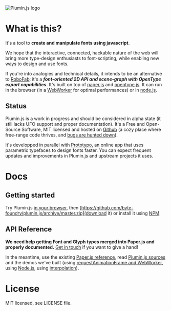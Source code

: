 ![Plumin.js logo](http://byte-foundry.github.io/plumin.js/plumin.png)

What is this?
=============

It's a tool to **create and manipulate fonts using javascript**.

We hope that the interactive, connected, hackable nature of the web
will bring more type-design enthusiasts to font-scripting,
while enabling new ways to design and use fonts.

If you're into analogies and technical details, it intends to be an alternative
to [RoboFab](http://robofab.org/): it's a ***font-oriented 2D API and scene-graph with OpenType export capabilities***.
It's built on top of [paper.js](http://paperjs.org)
and [opentype.js](https://github.com/nodebox/opentype.js).
It can run in the browser (in a [WebWorker](https://developer.mozilla.org/en-US/docs/Web/API/Worker) for optimal performances)
or in [node.js](http://nodejs.org/).

Status
------

Plumin.js is a work in progress and should be considered in alpha state
(it still lacks UFO support and proper documentation).
It's a Free and Open-Source Software, MIT licensed and hosted on [Github](https://github.com/byte-foundry/plumin.js)
(a cozy place where free-range code thrives, and [bugs are hunted down](https://github.com/byte-foundry/plumin.js/issues)).

It's developped in parallel with [Prototypo](http://prototypo.io),
an online app that uses parametric typefaces to design fonts faster.
You can expect frequent updates and improvements in Plumin.js and upstream projects it uses.

Docs
====

Getting started
---------------

Try Plumin.js [in your browser](http://plnkr.co/edit/gist:6fcfaa9c968fd6392fb3?p=preview),
then [https://github.com/byte-foundry/plumin.js/archive/master.zip](download it)
or install it using [NPM](https://docs.npmjs.com/getting-started/what-is-npm).

API Reference
-------------

**We need help getting Font and Glyph types merged into Paper.js and properly documented.**
[Get in touch](mailto:contact@prototypo.io) if you want to give a hand!

In the meantime, use the existing [Paper.js reference](http://paperjs.org/reference),
read [Plumin.js sources](https://github.com/byte-foundry/plumin.js/tree/master/src)
and the demos we've built
(using [requestAnimationFrame and WebWorker](http://byte-foundry.github.io/plumin.js/index.html),
using [Node.js](https://github.com/byte-foundry/plumin.js/blob/master/index.js)</a>,
using [interpolation](http://byte-foundry.github.io/plumin.js/interpolate.html)).

License
=======

MIT licensed, see LICENSE file.